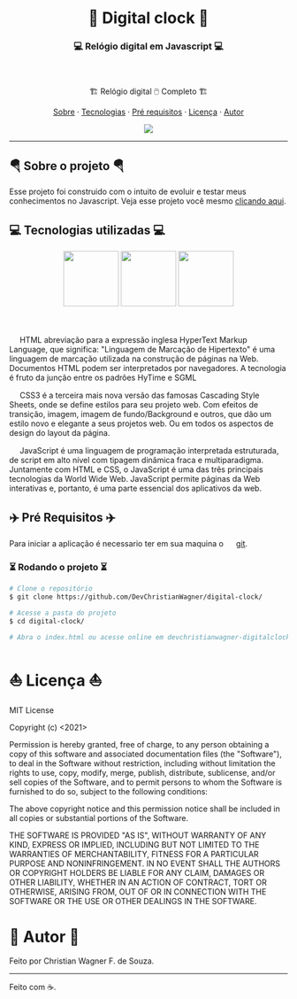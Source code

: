 <h1 align="center">🧭 Digital clock 🧭</h1>

<h3 align="center">
    💻 Relógio digital em Javascript 💻 </br></br></br>
</h3>


<p align="center">🏗️ Relógio digital 🖱️ Completo 🏗️</p> 

<p align="center">
  <a href="#sobre">Sobre</a> ·
  <a href="#tecnologias">Tecnologias</a> ·
  <a href="#pre-req">Pré requisitos</a> ·
  <a href="#licença">Licença</a> ·
  <a href="#autor">Autor</a>
</p>

<div align="center">
    <img src="https://cdn.discordapp.com/attachments/857822189390135296/991292230679679056/digital-clock.gif"/>
</div>

---

<div id="sobre"></div>

<h2> 🪂 Sobre o projeto 🪂 </h2>

Esse projeto foi construido com o intuito de evoluir e testar meus conhecimentos no Javascript. Veja esse projeto você mesmo [clicando aqui](https://devchristianwagner-digitalclock.netlify.app/).



<div id="tecnologias"></div>

<h2>💻 Tecnologias utilizadas 💻</h2>

<div align="center">
   <img src="https://cdn.jsdelivr.net/gh/devicons/devicon/icons/javascript/javascript-original.svg" width="100px"/>
   
   <img src="https://cdn.jsdelivr.net/gh/devicons/devicon/icons/html5/html5-original.svg" width="100px" />

   <img src="https://cdn.jsdelivr.net/gh/devicons/devicon/icons/css3/css3-original.svg" width="100px" />
</div> </br></br>

<img src="https://cdn.jsdelivr.net/gh/devicons/devicon/icons/html5/html5-original.svg" width="15px" /> HTML abreviação para a expressão inglesa HyperText Markup Language, que significa: "Linguagem de Marcação de Hipertexto" é uma linguagem de marcação utilizada na construção de páginas na Web. Documentos HTML podem ser interpretados por navegadores. A tecnologia é fruto da junção entre os padrões HyTime e SGML

<img src="https://cdn.jsdelivr.net/gh/devicons/devicon/icons/css3/css3-original.svg" width="15px" /> CSS3 é a terceira mais nova versão das famosas Cascading Style Sheets, onde se define estilos para seu projeto web. Com efeitos de transição, imagem, imagem de fundo/Background e outros, que dão um estilo novo e elegante a seus projetos web. Ou em todos os aspectos de design do layout da página.

<img src="https://cdn.jsdelivr.net/gh/devicons/devicon/icons/javascript/javascript-original.svg" width="15px"/> JavaScript é uma linguagem de programação interpretada estruturada, de script em alto nível com tipagem dinâmica fraca e multiparadigma. Juntamente com HTML e CSS, o JavaScript é uma das três principais tecnologias da World Wide Web. JavaScript permite páginas da Web interativas e, portanto, é uma parte essencial dos aplicativos da web. 
<div id="pre-req"></div>

<h2>✈️ Pré Requisitos ✈️</h2>

Para iniciar a aplicação é necessario ter em sua maquina  o  <img src="https://cdn.jsdelivr.net/gh/devicons/devicon/icons/git/git-original.svg" width="15px" /> [git](https://git-scm.com/).

### ⏳ Rodando o projeto ⏳

```bash 
# Clone o repositório
$ git clone https://github.com/DevChristianWagner/digital-clock/

# Acesse a pasta do projeto
$ cd digital-clock/

# Abra o index.html ou acesse online em devchristianwagner-digitalclock.netlify.app

```


<div id="licença"></div>

<h1>⛵ Licença ⛵</h1>

MIT License

Copyright (c) <2021> <Christian Wagner F. de Souza>

Permission is hereby granted, free of charge, to any person obtaining a copy
of this software and associated documentation files (the "Software"), to deal
in the Software without restriction, including without limitation the rights
to use, copy, modify, merge, publish, distribute, sublicense, and/or sell
copies of the Software, and to permit persons to whom the Software is
furnished to do so, subject to the following conditions:

The above copyright notice and this permission notice shall be included in all
copies or substantial portions of the Software.

THE SOFTWARE IS PROVIDED "AS IS", WITHOUT WARRANTY OF ANY KIND, EXPRESS OR
IMPLIED, INCLUDING BUT NOT LIMITED TO THE WARRANTIES OF MERCHANTABILITY,
FITNESS FOR A PARTICULAR PURPOSE AND NONINFRINGEMENT. IN NO EVENT SHALL THE
AUTHORS OR COPYRIGHT HOLDERS BE LIABLE FOR ANY CLAIM, DAMAGES OR OTHER
LIABILITY, WHETHER IN AN ACTION OF CONTRACT, TORT OR OTHERWISE, ARISING FROM,
OUT OF OR IN CONNECTION WITH THE SOFTWARE OR THE USE OR OTHER DEALINGS IN THE
SOFTWARE.


<div id="autor"></div>

<h1>🚀 Autor 🚀</h1>

Feito por Christian Wagner F. de Souza.

---

Feito com ☕. 
